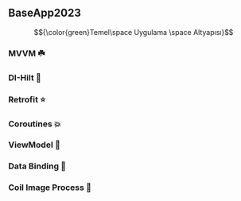 #### <h2>BaseApp2023</h2>
$${\color{green}Temel\space Uygulama \space Altyapısı}$$
### MVVM ☘️ 
### DI-Hilt 💊 
### Retrofit ⭐ 
### Coroutines 💥 
### ViewModel 🔰 
### Data Binding 👻 
### Coil Image Process 🌆 
###
